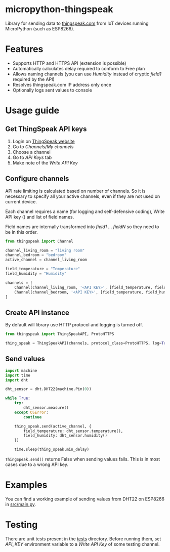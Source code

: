 # micropython-thingspeak

Library for sending data to [thingspeak.com](thingspeak.com) from IoT 
devices running MicroPython (such as ESP8266).

# Features

* Supports HTTP and HTTPS API (extension is possible)
* Automatically calculates delay required to conform to Free plan
* Allows naming channels (you can use _Humidity_ instead of cryptic 
  _field1_ required by the API)
* Resolves thingspeak.com IP address only once
* Optionally logs sent values to console

# Usage guide

## Get ThingSpeak API keys

1. Login on [ThingSpeak website](https://thingspeak.com)
1. Go to _Channels/My channels_
1. Choose a channel
1. Go to _API Keys_ tab
1. Make note of the _Write API Key_

## Configure channels

API rate limiting is calculated based on number of channels. So it is 
necessary to specify all your active channels, even if they are not used
on current device.

Each channel requires a name (for logging and self-defensive coding), 
Write API key () and list of field names.

Field names are internally transformed into _field1_ ... _fieldN_ so 
they need to be in this order. 

```python
from thingspeak import Channel

channel_living_room = "living room"
channel_bedroom = "bedroom"
active_channel = channel_living_room

field_temperature = "Temperature"
field_humidity = "Humidity"

channels = [
    Channel(channel_living_room, '<API KEY>', [field_temperature, field_humidity]),
    Channel(channel_bedroom, '<API KEY>', [field_temperature, field_humidity])
]
``` 

## Create API instance

By default will library use HTTP protocol and logging is turned off.

```python
from thingspeak import ThingSpeakAPI, ProtoHTTPS

thing_speak = ThingSpeakAPI(channels, protocol_class=ProtoHTTPS, log=True)
```

## Send values

```python
import machine
import time
import dht

dht_sensor = dht.DHT22(machine.Pin(0))

while True:
    try:
        dht_sensor.measure()
    except OSError:
        continue

    thing_speak.send(active_channel, {
        field_temperature: dht_sensor.temperature(),
        field_humidity: dht_sensor.humidity()
    })

    time.sleep(thing_speak.min_delay)
```

`ThingSpeak.send()` returns False when sending values fails. This is in 
most cases due to a wrong API key.

# Examples

You can find a working example of sending values from DHT22 on ESP8266
in [src/main.py](src/main.py).

# Testing

There are unit tests present in the [tests](tests) directory. Before 
running them, set _API_KEY_ environment variable to a _Write API Key_
of some testing channel. 